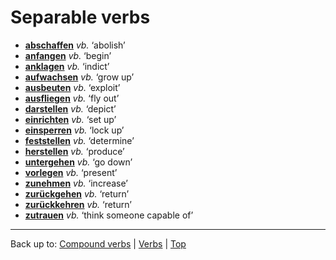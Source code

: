 # Separable verbs

- **[abschaffen](a/ab/abschaffen.md)** *vb.* ‘abolish’
- **[anfangen](a/an/anfangen.md)** *vb.* ‘begin’
- **[anklagen](a/an/anklagen.md)** *vb.* ‘indict’
- **[aufwachsen](a/au/aufwachsen.md)** *vb.* ‘grow up’
- **[ausbeuten](a/au/ausbeuten.md)** *vb.* ‘exploit’
- **[ausfliegen](a/au/ausfliegen.md)** *vb.* ‘fly out’
- **[darstellen](d/da/darstellen.md)** *vb.* ‘depict’
- **[einrichten](e/ei/einrichten.md)** *vb.* ‘set up’
- **[einsperren](e/ei/einsperren.md)** *vb.* ‘lock up’
- **[feststellen](f/fe/feststellen.md)** *vb.* ‘determine’
- **[herstellen](h/he/herstellen.md)** *vb.* ‘produce’
- **[untergehen](u/un/untergehen.md)** *vb.* ‘go down’
- **[vorlegen](v/vo/vorlegen.md)** *vb.* ‘present’
- **[zunehmen](z/zu/zunehmen.md)** *vb.* ‘increase’
- **[zurückgehen](z/zu/zurueckgehen.md)** *vb.* ‘return’
- **[zurückkehren](z/zu/zurueckkehren.md)** *vb.* ‘return’
- **[zutrauen](z/zu/zutrauen.md)** *vb.* ‘think someone capable of’

----

Back up to: [Compound verbs](compoundVerbs.md) | [Verbs](index.md) | [Top](../index.md)
